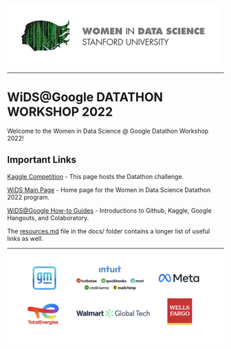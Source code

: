 ![](/images/wids_logo.png)
<br/>

---

# WiDS@Google DATATHON WORKSHOP 2022

Welcome to the Women in Data Science @ Google Datathon Workshop 2022! 



## Important Links

[Kaggle Competition](https://www.kaggle.com/c/widsdatathon2022) - This page hosts the Datathon challenge.

[WiDS Main Page](https://www.widsconference.org/datathon.html) - Home page for the Women in Data Science Datathon 2022 program.

[WiDS@Google How-to Guides]() - Introductions to Github, Kaggle, Google Hangouts, and Colaboratory.



The [resources.md](https://github.com/michevan/WIDS-Google/blob/main/docs/resources.md) file in the docs/ folder contains a longer list of useful links as well.


---

![](/images/sponsors.png)
